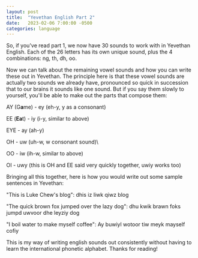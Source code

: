 ```yaml
---
layout: post
title:  "Yevethan English Part 2"
date:   2023-02-06 7:00:00 -0500
categories: language
---
```



So, if you've read part 1, we now have 30 sounds to work with in Yevethan English. Each of the 26 letters has its own unique sound, plus the 4 combinations: ng, th, dh, oo.

Now we can talk about the remaining vowel sounds and how you can write these out in Yevethan. The principle here is that these vowel sounds are actually two sounds we already have, pronounced so quick in succession that to our brains it sounds like one sound. But if you say them slowly to yourself, you'll be able to make out the parts that compose them:

AY (G**a**me) - ey (eh-y, y as a consonant)

EE (**Ea**t) - iy (i-y, similar to above)

EYE - ay (ah-y)

OH - uw (uh-w, w consonant sound)\

OO - iw (ih-w, similar to above)

OI - uwy (this is OH and EE said very quickly together, uwiy works too)


Bringing all this together, here is how you would write out some sample sentences in Yevethan:

"This is Luke Chew's blog": dhis iz liwk qiwz blog

"The quick brown fox jumped over the lazy dog": dhu kwik brawn foks jumpd uwvoor dhe leyziy dog

"I boil water to make myself coffee": Ay buwiyl wotoor tiw meyk mayself cofiy

This is my way of writing english sounds out consistently without having to learn the international phonetic alphabet. Thanks for reading!



